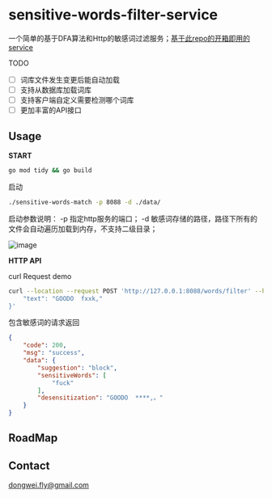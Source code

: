 # sensitive-words-filter-service

一个简单的基于DFA算法和Http的敏感词过滤服务；[基于此repo的开箱即用的service](https://github.com/dongweifly/sensitive-words-match)

TODO
- [ ] 词库文件发生变更后能自动加载
- [ ] 支持从数据库加载词库
- [ ] 支持客户端自定义需要检测哪个词库
- [ ] 更加丰富的API接口

## Usage

**START**

```bash
go mod tidy && go build
```

启动
```bash
./sensitive-words-match -p 8088 -d ./data/
```


启动参数说明： 
-p 指定http服务的端口；
-d 敏感词存储的路径，路径下所有的文件会自动遍历加载到内存，不支持二级目录；

![image](https://user-images.githubusercontent.com/90187291/133043656-3a75fdc2-5193-438d-937e-b37f235662c1.png)

**HTTP API**

curl Request demo
```bash
curl --location --request POST 'http://127.0.0.1:8088/words/filter' --header 'Content-Type: application/json' --data-raw '{
    "text": "GOODO  fxxk,"
}'
```

包含敏感词的请求返回
```json
{
    "code": 200,
    "msg": "success",
    "data": {
        "suggestion": "block",
        "sensitiveWords": [
            "fuck"
        ],
        "desensitization": "GOODO  ****,。"
    }
}
```
## RoadMap


## Contact
dongwei.fly@gmail.com


